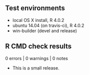 ## Test environments
* local OS X install, R 4.0.2
* ubuntu 14.04 (on travis-ci), R 4.0.2
* win-builder (devel and release)

## R CMD check results

0 errors | 0 warnings | 0 notes

* This is a small release.

